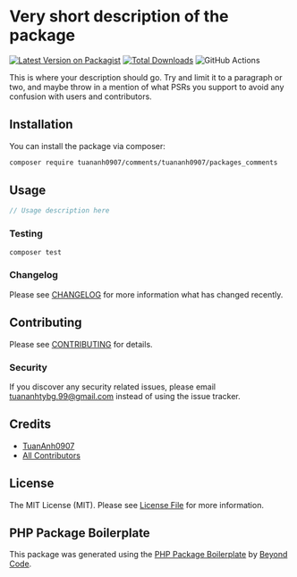 # Very short description of the package

[![Latest Version on Packagist](https://img.shields.io/packagist/v/tuananh0907/comments/tuananh0907/packages_comments.svg?style=flat-square)](https://packagist.org/packages/tuananh0907/comments/tuananh0907/packages_comments)
[![Total Downloads](https://img.shields.io/packagist/dt/tuananh0907/comments/tuananh0907/packages_comments.svg?style=flat-square)](https://packagist.org/packages/tuananh0907/comments/tuananh0907/packages_comments)
![GitHub Actions](https://github.com/tuananh0907/comments/tuananh0907/packages_comments/actions/workflows/main.yml/badge.svg)

This is where your description should go. Try and limit it to a paragraph or two, and maybe throw in a mention of what PSRs you support to avoid any confusion with users and contributors.

## Installation

You can install the package via composer:

```bash
composer require tuananh0907/comments/tuananh0907/packages_comments
```

## Usage

```php
// Usage description here
```

### Testing

```bash
composer test
```

### Changelog

Please see [CHANGELOG](CHANGELOG.md) for more information what has changed recently.

## Contributing

Please see [CONTRIBUTING](CONTRIBUTING.md) for details.

### Security

If you discover any security related issues, please email tuananhtybg.99@gmail.com instead of using the issue tracker.

## Credits

-   [TuanAnh0907](https://github.com/tuananh0907/comments)
-   [All Contributors](../../contributors)

## License

The MIT License (MIT). Please see [License File](LICENSE.md) for more information.

## PHP Package Boilerplate

This package was generated using the [PHP Package Boilerplate](https://laravelpackageboilerplate.com) by [Beyond Code](http://beyondco.de/).
